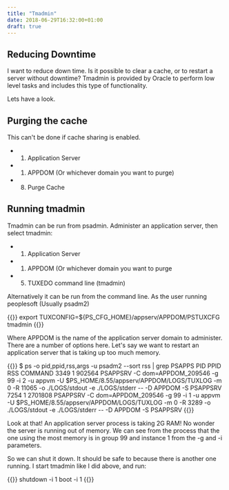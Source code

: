 ```yaml
---
title: "Tmadmin"
date: 2018-06-29T16:32:00+01:00
draft: true
---
```


## Reducing Downtime ##

I want to reduce down time. Is it possible to clear a cache, or to restart a server without downtime?
Tmadmin is provided by Oracle to perform low level tasks and includes this type of functionality.

Lets have a look.

## Purging the cache ##

This can't be done if cache sharing is enabled.

* 1) Application Server
* 1) APPDOM (Or whichever domain you want to purge)
* 8) Purge Cache

## Running tmadmin ##

Tmadmin can be run from psadmin. Administer an application server, then select tmadmin:

* 1) Application Server
* 1) APPDOM (Or whichever domain you want to purge
* 5) TUXEDO command line (tmadmin)

Alternatively it can be run from the command line. As the user running peoplesoft (Usually psadm2)

{{<highlight console>}}
export TUXCONFIG=${PS_CFG_HOME}/appserv/APPDOM/PSTUXCFG
tmadmin
{{</highlight>}}

Where APPDOM is the name of the application server domain to administer.
There are a number of options here. Let's say we want to restart an
application server that is taking up too much memory.

{{<highlight console>}}
$ ps -o pid,ppid,rss,args -u psadm2 --sort rss | grep PSAPPS
  PID  PPID   RSS COMMAND
 3349     1 902564 PSAPPSRV -C dom=APPDOM_209546 -g 99 -i 2 -u appvm -U $PS_HOME/8.55/appserv/APPDOM/LOGS/TUXLOG -m 0 -R 11065 -o ./LOGS/stdout -e ./LOGS/stderr -- -D APPDOM -S PSAPPSRV
 7254     1 2701808 PSAPPSRV -C dom=APPDOM_209546 -g 99 -i 1 -u appvm -U $PS_HOME/8.55/appserv/APPDOM/LOGS/TUXLOG -m 0 -R 3289 -o ./LOGS/stdout -e ./LOGS/stderr -- -D APPDOM -S PSAPPSRV
{{</highlight>}}

Look at that! An application server process is taking 2G RAM! No wonder the server is running out of memory. We can see from the process that the one using
the most memory is in group 99 and instance 1 from the -g and -i parameters.

So we can shut it down. It should be safe to because there is another one running. I start tmadmin like I did above, and run:

{{<highlight console>}}
shutdown -i 1
boot -i 1
{{</highlight>}}

